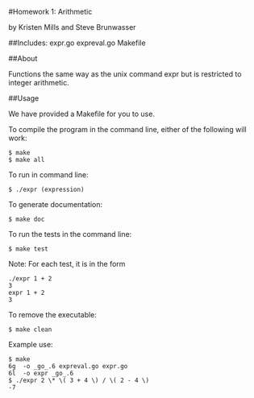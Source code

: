 #Homework 1: Arithmetic 

by Kristen Mills and Steve Brunwasser

##Includes:
	expr.go
 	expreval.go
	Makefile

##About

Functions the same way as the unix command expr but 
is restricted to integer
arithmetic.

##Usage

We have provided a Makefile for you to use.

To compile the program in the command line, either of 
the following will work:

	$ make
	$ make all

To run in command line:
	
	$ ./expr (expression)

To generate documentation:
	
	$ make doc

To run the tests in the command line:

	$ make test
	
Note: For each test, it is in the form 
	
	./expr 1 + 2
	3
	expr 1 + 2
	3 

To remove the executable:
	
	$ make clean

Example use:

	$ make
	6g  -o _go_.6 expreval.go expr.go 
	6l  -o expr _go_.6
	$ ./expr 2 \* \( 3 + 4 \) / \( 2 - 4 \)
	-7
